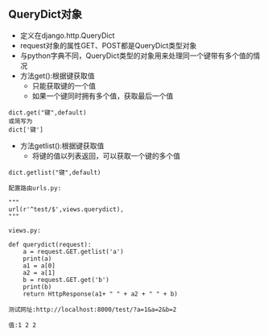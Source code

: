 ## QueryDict对象

* 定义在django.http.QueryDict
* request对象的属性GET、POST都是QueryDict类型对象
* 与python字典不同，QueryDict类型的对象用来处理同一个键带有多个值的情况
* 方法get\(\):根据键获取值
  * 只能获取键的一个值
  * 如果一个键同时拥有多个值，获取最后一个值

```
dict.get("键",default)
或简写为
dict['键']
```

* 方法getlist\(\):根据键获取值
  * 将键的值以列表返回，可以获取一个键的多个值

```
dict.getlist("键",default)
```

```
配置路由urls.py:

"""
url(r'^test/$',views.querydict),
"""

views.py:

def querydict(request):
    a = request.GET.getlist('a')
    print(a)
    a1 = a[0]
    a2 = a[1]
    b = request.GET.get('b')
    print(b)
    return HttpResponse(a1+ " " + a2 + " " + b)
    
测试网址:http://localhost:8000/test/?a=1&a=2&b=2

值:1 2 2
```



